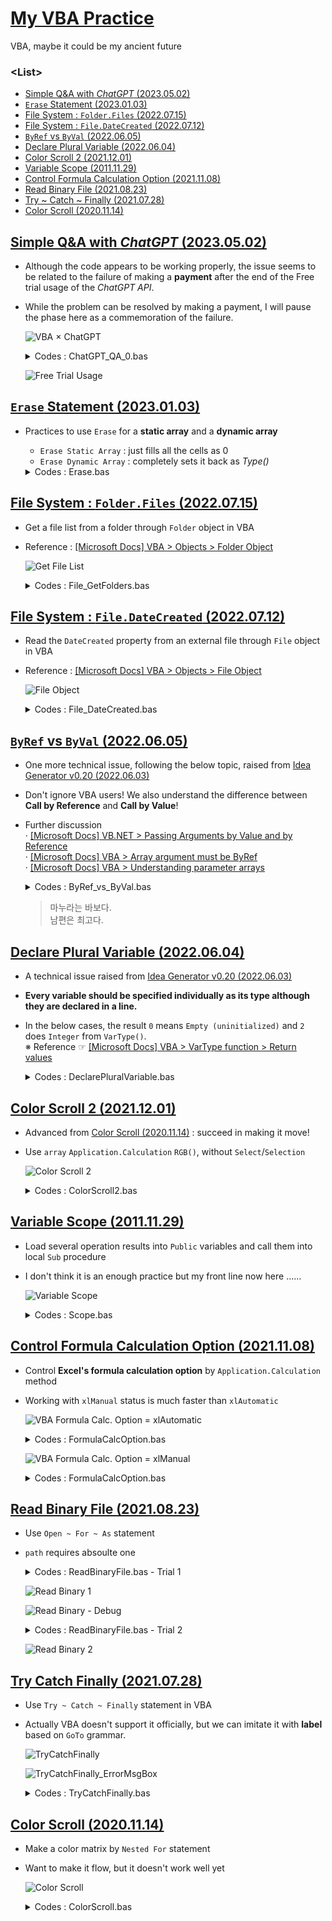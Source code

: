 # [My VBA Practice](../README.md#my-vba-practice)

VBA, maybe it could be my ancient future


### \<List>

- [Simple Q&A with *ChatGPT* (2023.05.02)](#simple-qa-with-chatgpt-20230502)
- [`Erase` Statement (2023.01.03)](#erase-statement-20230103)
- [File System : `Folder.Files` (2022.07.15)](#folder-object--files-property-20220715)
- [File System : `File.DateCreated` (2022.07.12)](#file-object--datecreated-property-20220712)
- [`ByRef` vs `ByVal` (2022.06.05)](#byref-vs-byval-20220605)
- [Declare Plural Variable (2022.06.04)](#declare-plural-variable-20220604)
- [Color Scroll 2 (2021.12.01)](#color-scroll-2-20211201)
- [Variable Scope (2011.11.29)](#variable-scope-20111129)
- [Control Formula Calculation Option (2021.11.08)](#control-formula-calculation-option-20211108)
- [Read Binary File (2021.08.23)](#read-binary-file-20210823)
- [Try ~ Catch ~ Finally (2021.07.28)](#try-catch-finally-20210728)
- [Color Scroll (2020.11.14)](#color-scroll-20201114)



## [Simple Q&A with *ChatGPT* (2023.05.02)](#list)

- Although the code appears to be working properly, the issue seems to be related to the failure of making a **payment** after the end of the Free trial usage of the *ChatGPT API*.
- While the problem can be resolved by making a payment, I will pause the phase here as a commemoration of the failure.

  ![VBA × ChatGPT](Images/VBA_ChatGPT_Exceeded.PNG)

  <details>
    <summary>Codes : ChatGPT_QA_0.bas</summary>

  ```vba
  Option Explicit
  ```
  ```vba
  Private Type CellLocationsType

      endpoint As String
      model As String
      apiKey As String
      question As String
      answerRange As Range                                    ' Not String but Range

  End Type
  ```
  ```vba
  Private Sub SetCellLocations(ByRef thisType As CellLocationsType)

      thisType.endpoint = Range("C2").Value
      thisType.model = Range("C3").Value
      thisType.apiKey = Range("C4").Value
      thisType.question = Range("C7").Value
      Set thisType.answerRange = Range("C8")                  ' Don't forget `set`!

  End Sub
  ```
  ```vba
  Private Sub ChatGPT()

      Dim CellLocations As CellLocationsType
      Dim request As Object
      Dim request_body As String
      Dim response As String

      ' Set required data
      Call SetCellLocations(CellLocations)

      ' Clear the Answer cell
      CellLocations.answerRange.Value = ""

      ' Request ChatGPT API
      Set request = CreateObject("WinHttp.WinHttpRequest.5.1")
      request.Open "POST", "https://api.openai.com/" & CellLocations.endpoint, False
      request.SetRequestHeader "Content-Type", "application/json"
      request.SetRequestHeader "Authorization", "Bearer " & CellLocations.apiKey
      request_body = "{" & _
          """prompt"": """ & Replace(CellLocations.question, """", "\""") & """," & _
          """model"": """ & CellLocations.model & """," & _
          """max_tokens"": 4097," & _
          """n"": 1," & _
          """stop"": [""\n""]" & _
      "}"
      Debug.Print request_body
      request.Send request_body

      ' Output
      response = Replace(request.ResponseText, Chr(34), "")
      response = Replace(response, "\n", "")
      Debug.Print response
      CellLocations.answerRange.Value = response

  End Sub
  ```
  ```vba
  Private Sub btnRun_Click()

          Application.Calculation = xlManual
              Call ChatGPT
          Application.Calculation = xlAutomatic

  End Sub
  ```
  </details>

  ![Free Trial Usage](Images/VBA_ChatGPT_FreeTrialUsage.PNG)


## [`Erase` Statement (2023.01.03)](#list)

- Practices to use `Erase` for a **static array** and a **dynamic array**
  - `Erase Static Array` : just fills all the cells as 0
  - `Erase Dynamic Array` : completely sets it back as *Type()*

  <details>
    <summary>Codes : Erase.bas</summary>

  ```vba
  Option Explicit


  Private Sub Main()

      Dim T800(1 To 9)    As Integer
      Dim T1000()         As Integer

      Dim i As Integer, j As Integer, str As String

      ' 1. Static Array
      ' 1.1 Fill the array
      For i = 1 To 9
          T800(i) = i
      Next i

      ' 1.2 Print the array
      str = ""
      For i = 1 To 9
          str = str & T800(i)
      Next i
      Debug.Print str                                         ' 123456789

      ' 1.3 Erase the fixed array
      Erase T800

      ' 1.4 Print the array after erased
      str = ""
      For i = 1 To 9
          str = str & T800(i)
      Next i
      Debug.Print str                                         ' 000000000

      ' 2. Dynamic Array
      ' 2.1 Fill the array
      ReDim T1000(1 To 9)
      For i = 1 To 9
          T1000(i) = i
      Next i

      ' 2.2 Print the array
      str = ""
      For i = 1 To 9
          str = str & T1000(i)
      Next i
      Debug.Print str                                         ' 123456789

      ' 2.3 Erase the fixed array
      Erase T1000                                             ' become Integer()

      ' 2.4 Print the array after erased
  '    str = ""
  '    For i = 1 To 9
  '        str = str & T1000(i)                               ' error
  '    Next i
  '    Debug.Print LBound(T1000) & " " & UBound(T1000)        ' error

  End Sub
  ```
  ```
  123456789
  000000000
  123456789
  ```
  </details>

## [File System : `Folder.Files` (2022.07.15)](#list)

- Get a file list from a folder through `Folder` object in VBA
- Reference : [[Microsoft Docs] VBA > Objects > Folder Object](https://docs.microsoft.com/en-us/office/vba/language/reference/user-interface-help/folder-object)

  ![Get File List](Images/VBA_File_GetFileList.PNG)

  <details>
    <summary>Codes : File_GetFolders.bas</summary>

  ```vba
  Option Explicit
  ```
  ```vba
  Sub GetFileList()

      ' Set zero point to print
      Dim printZero As Range
      Set printZero = Range("A5")

      ' Clear area to print
      Dim usingArea As Range
      Set usingArea = Range(printZero, printZero.Offset(10000, 3))
      usingArea.ClearContents

      ' Get path
      Dim path As String
      If Range("B1").Value <> "" Then
          path = Range("B1").Value
      Else
          path = ThisWorkbook.path & Application.PathSeparator
      End If
          ' Debug.Print path

      ' Get oFile collection's informations
      Dim oFSO, oFolder, oFile
      Dim i As Integer
      Set oFSO = CreateObject("Scripting.FileSystemObject")
      Set oFolder = oFSO.GetFolder(path)
          ' Debug.Print oFolder.Name
      For Each oFile In oFolder.Files                                             ' .Files property returns a Files collection consisting of all File objects
          printZero.Offset(i, 0) = oFile.Name
          printZero.Offset(i, 1) = oFile.Type
          printZero.Offset(i, 2) = oFile.Size
          printZero.Offset(i, 3) = oFile.DateCreated
          i = i + 1
      Next oFile

  End Sub
  ```
  ```vba
  Private Sub btnGetFileList_Click()

      Application.Calculation = xlManual
          Call GetFileList
      Application.Calculation = xlAutomatic

  End Sub
  ```
  </details>


## [File System : `File.DateCreated` (2022.07.12)](#list)

- Read the `DateCreated` property from an external file through `File` object in VBA
- Reference : [[Microsoft Docs] VBA > Objects > File Object](https://docs.microsoft.com/en-us/office/vba/language/reference/user-interface-help/file-object)

  ![File Object](Images/VBA_File_DateCreated.PNG)

  <details>
    <summary>Codes : File_DateCreated.bas</summary>

  ```vba
  Option Explicit
  ```
  ```vba
  Sub ReadDateCreated()

      Dim fs, f, s
      Dim path As String
      path = ThisWorkbook.path & Application.PathSeparator & Range("B1").Value
          'Debug.Print path
      Set fs = CreateObject("Scripting.FileSystemObject")
      Set f = fs.GetFile(path)
      s = f.DateCreated

      Range("B2").Value = s

  End Sub
  ```
  ```vba
  Private Sub btnReadDateCreated_Click()

      Application.Calculation = xlManual
          Call ReadDateCreated
      Application.Calculation = xlAutomatic

  End Sub
  ```
  </details>


## [`ByRef` vs `ByVal` (2022.06.05)](#list)

- One more technical issue, following the below topic, raised from [Idea Generator v0.20 (2022.06.03)](https://github.com/kimpro82/MyFamilyCare/tree/main/IdeaGenerator#idea-generator-v020-20220603)
- Don't ignore VBA users! We also understand the difference between **Call by Reference** and **Call by Value**!
- Further discussion  
  · [[Microsoft Docs] VB.NET > Passing Arguments by Value and by Reference](https://docs.microsoft.com/en-us/dotnet/visual-basic/programming-guide/language-features/procedures/passing-arguments-by-value-and-by-reference)  
  · [[Microsoft Docs] VBA > Array argument must be ByRef](https://docs.microsoft.com/en-us/office/vba/language/reference/user-interface-help/array-argument-must-be-byref)  
  · [[Microsoft Docs] VBA > Understanding parameter arrays](https://docs.microsoft.com/en-us/office/vba/language/concepts/getting-started/understanding-parameter-arrays)


  <details>
    <summary>Codes : ByRef_vs_ByVal.bas</summary>

  ```vba
  Option Explicit
  ```
  ```vba
  Private Function fByRef(ByRef s As String)

      s = "바보"

  End Function
  ```
  ```vba
  Private Function fByVal(ByVal s As String)                  ' An array as a parameter can't be called by Value

      s = "바보"

  End Function
  ```
  ```vba
  Private Sub Main()

      Dim 마누라(1) As String
      Dim 남편(1) As String

      마누라(0) = "마누라"
      마누라(1) = "최고"
      남편(0) = "남편"
      남편(1) = "최고"

      Call fByRef(마누라(1))
      Call fByVal(남편(1))

      Debug.Print 마누라(0) & "는 " & 마누라(1) & "다."
      Debug.Print 남편(0) & "은 " & 남편(1) & "다."

  End Sub
  ```
  </details>

  > 마누라는 바보다.  
  > 남편은 최고다.


## [Declare Plural Variable (2022.06.04)](#list)

- A technical issue raised from [Idea Generator v0.20 (2022.06.03)](https://github.com/kimpro82/MyFamilyCare/tree/main/IdeaGenerator#idea-generator-v020-20220603)
- **Every variable should be specified individually as its type although they are declared in a line.**
- In the below cases, the result `0` means `Empty (uninitialized)` and `2` does `Integer` from `VarType()`.  
  ※ Reference ☞ [[Microsoft Docs] VBA > VarType function > Return values](https://docs.microsoft.com/en-us/office/vba/language/reference/user-interface-help/vartype-function#return-values)

  <details>
    <summary>Codes : DeclarePluralVariable.bas</summary>

  ```vba
  Option Explicit
  ```

  ```vba
  Private Sub StupidDeclare()

      Dim a, b As Integer

      Debug.Print VarType(a) & " " & VarType(b)

  End Sub
  ```
  > 0 2

  ```vba
  Private Sub SmartDeclare()

      Dim a As Integer, b As Integer

      Debug.Print VarType(a) & " " & VarType(b)

  End Sub
  ```
  > 2 2
  </details>


## [Color Scroll 2 (2021.12.01)](#list)

- Advanced from [Color Scroll (2020.11.14)](#color-scroll-20201114) : succeed in making it move!
- Use `array` `Application.Calculation` `RGB()`, without `Select`/`Selection`

  ![Color Scroll 2](Images/VBA_ColorScroll2.gif)

  <details>
    <summary>Codes : ColorScroll2.bas</summary>

  ```vba
  Option Explicit

  'Private Declare PtrSafe Sub Sleep Lib "kernel32" (ByVal Milliseconds As LongPtr)   ' actually it is somewhat crazy to declare it as Private
  ```

  ```vba
  Sub ColorScroll2()

      Dim width, interval As Integer
      Dim base(2), rgbCol(2) As Integer                                               ' 2 means 0 to 2 (size : 3)

      width = 96
      interval = 16

      base(0) = 0
      base(1) = 127
      base(2) = 255

      Dim i, j, k As Integer

      ' shift i times
      For i = 1 To 100

          Application.Calculation = xlManual

              ' i-th drawing
              For j = 1 To width

                  ' for base(0 ~ 2)
                  For k = 0 To 2

                      If (base(k) \ 256) Mod 2 = 0 Then                               ' / : don't operate as int / int
                          rgbCol(k) = base(k) Mod 256
                      Else
                          rgbCol(k) = 256 - (base(k) Mod 256)
                      End If

                      ' test
                      'Cells(2 + k, j) = rgbCol(k)

                      base(k) = base(k) + interval

                  Next k

                  Cells(1, j).Interior.Color = RGB(rgbCol(0), rgbCol(1), rgbCol(2))   ' not .ColorIndex

              Next j

          Application.Calculation = xlAutomatic

          base(0) = base(0) + interval                                                ' is it the best?
          base(1) = base(1) + interval
          base(2) = base(2) + interval

  '        Sleep (100)

      Next i

  End Sub
  ```

  ```vba
  Sub Reset()
  'Initialize the sheet

      Cells.Select
      Selection.Clear

      Selection.ColumnWidth = 1
      Selection.RowHeight = 10
      Cells(1, 1).RowHeight = 409                                                     ' 409 : the max row height supported by Excel

  End Sub
  ```
  </details>


## [Variable Scope (2011.11.29)](#list)

- Load several operation results into `Public` variables and call them into local `Sub` procedure
- I don't think it is an enough practice but my front line now here ……

  ![Variable Scope](Images/VBA_Scope.gif)

  <details>
    <summary>Codes : Scope.bas</summary>

  ```vba
  '----------------------------------------------------------------------------------------
  ' Module1
  Option Explicit


  Public num1, num2, res(7) As Integer


  Sub Operate()

      num1 = ActiveSheet.Range("B1")
      num2 = ActiveSheet.Range("B2")

      res(0) = num1 + num2
      res(1) = num1 - num2
      res(2) = num1 * num2
      res(3) = num1 / num2
      res(4) = num1 \ num2                                        ' no difference from '/' because of Integer / Integer
      res(5) = num1 Mod num2
      res(6) = num1 ^ num2
      res(7) = num1 >= num2                                       ' why -1 when num1 = 5, num2 = 2?

  End Sub
  ```

  ```vba
  '----------------------------------------------------------------------------------------
  ' Sheet1
  Sub ReadResults()

      Dim i As Integer
      For i = 0 To 7
          ActiveSheet.Range("B" & 3 + i) = res(i)
      Next i

  '    Range("B3:B10").Value = res                                ' why doesn't it work?
  '    Range("B3:B10").Value = WorksheetFunction.Transpose(res)   ' it works but I want to avoid WorkSheetFunction() if possible

  End Sub
  ```
  </details>


## [Control Formula Calculation Option (2021.11.08)](#list)

- Control **Excel's formula calculation option** by `Application.Calculation` method
- Working with `xlManual` status is much faster than `xlAutomatic`

  ![VBA Formula Calc. Option = xlAutomatic](Images/VBA_FormulaCalcOption_xlAutomatic.gif)

  <details>
    <summary>Codes : FormulaCalcOption.bas</summary>

  ```VBA
  Option Explicit
  ```
  ```VBA
  ' Make a sample case that contains many calculations
  Sub sampleWork()

      ' Set range
      Dim row, rowEnd, col, colEnd As Integer
      row = 1
      rowEnd = 34
      col = row
      colEnd = rowEnd

      ' Generate formula n * n times
      While row <= rowEnd
      
          While col <= colEnd

              If (row = rowEnd And col = colEnd) Then
                  Sheet1.Cells(row, col) = rowEnd * 3 - 3
              ElseIf (col = colEnd) Then
                  Sheet1.Cells(row, col).FormulaR1C1 = "=R[+1]C-3"    ' 삼천포 you nahm sayin
              Else
                  Sheet1.Cells(row, col).FormulaR1C1 = "=RC[+1]-3"
              End If

              col = col + 1

          Wend

          col = 1
          row = row + 1

      Wend

  End Sub
  ```
  </details>

  ![VBA Formula Calc. Option = xlManual](Images/VBA_FormulaCalcOption_xlManual.gif)

  <details>
    <summary>Codes : FormulaCalcOption.bas</summary>

  ```VBA
  ' Skip excel formula calculation temporarily
  Sub SkipFormulaCalc()

      Application.Calculation = xlManual
          Call sampleWork
      Application.Calculation = xlAutomatic
      
  End Sub
  ```
  </details>


## [Read Binary File (2021.08.23)](#list)

- Use `Open ~ For ~ As` statement
- `path` requires absoulte one

  <details>
    <summary>Codes : ReadBinaryFile.bas - Trial 1</summary>

  ```vba
  Option Explicit


  Sub ReadBinaryFile()

      'Call the target file's path that user entered
      Dim path As String
      path = Range("B1")

      'Check if the file exists
      Dim fileChk As Boolean                      'default : False
      If (Len(Dir(path)) > 0) Then fileChk = True
      Range("B2") = fileChk

      Dim fn As Integer                           'fn : file number
      fn = FreeFile

      Dim output As Range
      Set output = Range("B5")                    'set offset location for output

      Open path For Binary Access Read As #fn
      
          Dim pos, posEnd As Integer
          pos = 1
          posEnd = 10
          
          Dim data As Byte

          While pos <= posEnd
              Get #fn, pos, data
              output.Offset(0, pos).Value = data
              pos = pos + 1
          Wend

      Close #fn

  End Sub
  ```
  ☞ `data` doesn't work well.
  </details>

  ![Read Binary 1](Images/VBA_ReadBinary_1.PNG)

  ![Read Binary - Debug](Images/VBA_ReadBinary_Debug.PNG)

  <details>
    <summary>Codes : ReadBinaryFile.bas - Trial 2</summary>

  ☞ receive advice from [Can't read binary file data (StackOverflow)](https://stackoverflow.com/questions/68892076/cant-read-binary-file-data)

  Before :
  ```vba
  path = Range("B1")
  ```

  After : 
  ```vba
  path = ThisWorkbook.path & Application.PathSeparator & Range("B1")
  ```
  </details>

  ![Read Binary 2](Images/VBA_ReadBinary_2.PNG)


## [Try Catch Finally (2021.07.28)](#list)

- Use `Try ~ Catch ~ Finally` statement in VBA
- Actually VBA doesn't support it officially, but we can imitate it with **label** based on `GoTo` grammar.

  ![TryCatchFinally](Images/VBA_TryCatchFinally.PNG)

  ![TryCatchFinally_ErrorMsgBox](Images/VBA_TryCatchFinally_ErrorMsgBox.PNG)

  <details>
    <summary>Codes : TryCatchFinally.bas</summary>

  ```vba
  Option Explicit


  Function Divide(a As Integer, b As Integer) As Integer

  Try:                                                ' the below lines will run regardless of this
      
      On Error GoTo Catch
          Divide = a / b                              ' occurs en error when b = 0 or any possible cases (I can't imagine but ……)
      
      GoTo Finally                                    ' pass Catch: when it doesn't occur an error
      
  Catch:
      
      If b = 0 Then
          MsgBox "An error occurs : division by zero."
  '    Else                                           ' When b is not entered, it calls 0 as a default value.
  '        MsgBox "An error occurs."
      End If
      
      Exit Function                                   ' need not to run under Finally:

  Finally:
      
      MsgBox Divide                                   ' I have no any other idea to use Finally:

  End Function
  ```
  </details>


## [Color Scroll (2020.11.14)](#list)

- Make a color matrix by `Nested For` statement
- Want to make it flow, but it doesn't work well yet

  ![Color Scroll](Images/VBA_ColorScroll.PNG)

  <details>
    <summary>Codes : ColorScroll.bas</summary>

  ```vba
  Option Explicit
  ```
  ```vba
  Sub ColorScroll()

      Dim StartRow As Integer, StartColumn As Integer, Width As Integer, Height As Integer
      Dim i As Integer, j As Integer, k As Integer
      Dim FirstColumn As Range, LastColumn As Range

      StartRow = 1
      StartColumn = 1
      Width = 56
      Height = 56

      Range(Cells(StartRow, StartColumn), Cells(Height, Width)).Select
      Selection.RowHeight = 10
      Selection.ColumnWidth = 1

      For i = 1 To Height
          For j = 1 To Width
              Cells(i, j).Interior.ColorIndex = (i + j) Mod 56 + 1
          Next j
      Next i

  '    Differnt result from debugging mode and normal run mode(F5)
  '    For k = 1 To Width
  '        Columns(Width).Select
  '        Selection.Cut
  '        Columns(1).Select
  '        Selection.Insert Shift:=xlToRight
  '    Next k

  End Sub
  ```
  ```vba
  Sub Reset()
  'Initialize the sheet

      Cells.Select
      Selection.Clear

      Selection.ColumnWidth = 10
      Selection.RowHeight = 15

  End Sub
  ```
  </details>